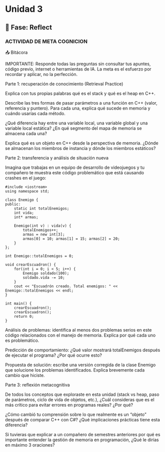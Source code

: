 # Unidad 3


## 🤔 Fase: Reflect

### ACTIVIDAD DE META COGNICION 
📤 Bitácora

IMPORTANTE: Responde todas las preguntas sin consultar tus apuntes, código previo, internet o herramientas de IA. La meta es el esfuerzo por recordar y aplicar, no la perfección.

Parte 1: recuperación de conocimiento (Retrieval Practice)

Explica con tus propias palabras qué es el stack y qué es el heap en C++.

Describe las tres formas de pasar parámetros a una función en C++ (valor, referencia y puntero). Para cada una, explica qué sucede en memoria y cuándo usarías cada método.

¿Qué diferencia hay entre una variable local, una variable global y una variable local estática? ¿En qué segmento del mapa de memoria se almacena cada una?

Explica qué es un objeto en C++ desde la perspectiva de memoria. ¿Dónde se almacenan los miembros de instancia y dónde los miembros estáticos?

Parte 2: transferencia y análisis de situación nueva

Imagina que trabajas en un equipo de desarrollo de videojuegos y tu compañero te muestra este código problemático que está causando crashes en el juego:


```
#include <iostream>
using namespace std;

class Enemigo {
public:
    static int totalEnemigos;
    int vida;
    int* armas;

    Enemigo(int v) : vida(v) {
        totalEnemigos++;
        armas = new int[3];
        armas[0] = 10; armas[1] = 15; armas[2] = 20;
    }
};

int Enemigo::totalEnemigos = 0;

void crearEscuadron() {
    for(int i = 0; i < 5; i++) {
        Enemigo soldado(100);
        soldado.vida -= 10;
    }
    cout << "Escuadrón creado. Total enemigos: " << Enemigo::totalEnemigos << endl;
}

int main() {
    crearEscuadron();
    crearEscuadron();
    return 0;
}
````


Análisis de problemas: identifica al menos dos problemas serios en este código relacionados con el manejo de memoria. Explica por qué cada uno es problemático.

Predicción de comportamiento: ¿Qué valor mostrará totalEnemigos después de ejecutar el programa? ¿Por qué ocurre esto?

Propuesta de solución: escribe una versión corregida de la clase Enemigo que solucione los problemas identificados. Explica brevemente cada cambio que hiciste.

Parte 3: reflexión metacognitiva

De todos los conceptos que exploraste en esta unidad (stack vs heap, paso de parámetros, ciclo de vida de objetos, etc.), ¿Cuál consideras que es el más crítico para evitar errores en programas reales? ¿Por qué?

¿Cómo cambió tu comprensión sobre lo que realmente es un “objeto” después de comparar C++ con C#? ¿Qué implicaciones prácticas tiene esta diferencia?

Si tuvieras que explicar a un compañero de semestres anteriores por qué es importante entender la gestión de memoria en programación, ¿Qué le dirías en máximo 3 oraciones?
